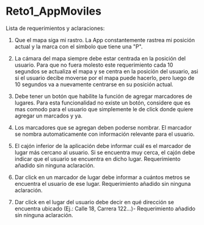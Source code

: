 # Reto1_AppMoviles

Lista de requerimientos y aclaraciones:

1. Que el mapa siga mi rastro.
La App constantemente rastrea mi posición actual y la marca con el simbolo que tiene una "P".

2. La cámara del mapa siempre debe estar centrada en la posición del usuario.
Para que no fuera molesto este requerimiento cada 10 segundos se actualiza el mapa y se centra en la posición del usuario, asi si el usuario decibe moverse por el mapa puede hacerlo, pero luego de 10 segundos va a nuevamente centrarse en su posición actual.

3. Debe tener un botón que habilite la función de agregar marcadores de lugares.
Para esta funcionalidad no existe un botón, considere que es mas comodo para el usuario que simplemente le de click donde quiere agregar un marcados y ya.

4. Los marcadores que se agregan deben poderse nombrar.
El marcador se nombra automaticamente con información relevante para el usuario.

5. El cajón inferior de la aplicación debe informar cuál es el marcador de lugar más cercano al usuario. Si se encuentra muy cerca, el cajón debe indicar que el usuario se encuentra en dicho lugar.
Requerimiento añadido sin ninguna aclaración.

6. Dar click en un marcador de lugar debe informar a cuántos metros se encuentra el usuario de ese lugar.
Requerimiento añadido sin ninguna aclaración.

7. Dar click en el lugar del usuario debe decir en qué dirección se encuentra ubicado (Ej.: Calle 18, Carrera 122…)-
Requerimiento añadido sin ninguna aclaración.
